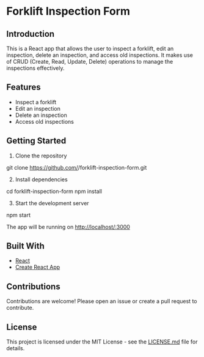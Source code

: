 # Forklift Inspection Form

## Introduction

This is a React app that allows the user to inspect a forklift, edit an inspection, delete an inspection, and access old inspections. It makes use of CRUD (Create, Read, Update, Delete) operations to manage the inspections effectively.

## Features

- Inspect a forklift
- Edit an inspection
- Delete an inspection
- Access old inspections

## Getting Started

1. Clone the repository

git clone https://github.com/<YOUR-GITHUB-USERNAME>/forklift-inspection-form.git


2. Install dependencies

cd forklift-inspection-form
npm install


3. Start the development server

npm start


The app will be running on [http://localhost/:3000](http//localhost:3000)

## Built With

- [React](https://reactjs.org/)
- [Create React App](https://github.com/facebook/create-react-app)

## Contributions

Contributions are welcome! Please open an issue or create a pull request to contribute.

## License

This project is licensed under the MIT License - see the [LICENSE.md](LICENSE.md) file for details.
